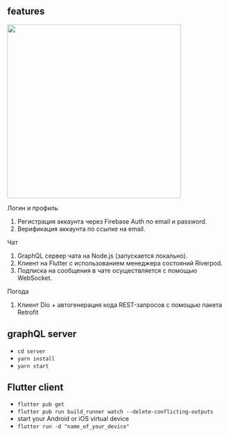 ## features

<img src="https://user-images.githubusercontent.com/85007290/164529980-32a7c11a-6dcb-4f3b-8e60-4ae9d6c734a6.png" height="400">

Логин и профиль

1. Регистрация аккаунта через Firebase Auth по email и password.
2. Верификация аккаунта по ссылке на email.

Чат

1. GraphQL сервер чата на Node.js (запускается локально).
2. Клиент на Flutter с использованием менеджера состояний Riverpod.
3. Подписка на сообщения в чате осуществляется с помощью WebSocket.

Погодa

1. Клиент Dio + автогенерация кода REST-запросов с помощью пакета Retrofit

## graphQL server

- `cd server`
- `yarn install`
- `yarn start`

## Flutter client

- `flutter pub get`
- `flutter pub run build_runner watch --delete-conflicting-outputs`
- start your Android or iOS virtual device
- `flutter run -d "name_of_your_device"`
